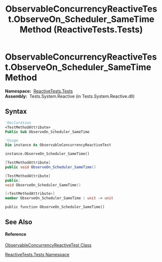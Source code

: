 ﻿---
title: ObservableConcurrencyReactiveTest.ObserveOn_Scheduler_SameTime Method  (ReactiveTests.Tests)
TOCTitle: ObserveOn_Scheduler_SameTime Method
ms:assetid: M:ReactiveTests.Tests.ObservableConcurrencyReactiveTest.ObserveOn_Scheduler_SameTime
ms:mtpsurl: https://msdn.microsoft.com/en-us/library/reactivetests.tests.observableconcurrencyreactivetest.observeon_scheduler_sametime(v=VS.103)
ms:contentKeyID: 36620099
ms.date: 06/28/2011
mtps_version: v=VS.103
f1_keywords:
- ReactiveTests.Tests.ObservableConcurrencyReactiveTest.ObserveOn_Scheduler_SameTime
dev_langs:
- CSharp
- JScript
- VB
- FSharp
- c++
---

# ObservableConcurrencyReactiveTest.ObserveOn\_Scheduler\_SameTime Method

**Namespace:**  [ReactiveTests.Tests](hh289046\(v=vs.103\).md)  
**Assembly:**  Tests.System.Reactive (in Tests.System.Reactive.dll)

## Syntax

``` vb
'Declaration
<TestMethodAttribute> _
Public Sub ObserveOn_Scheduler_SameTime
```

``` vb
'Usage
Dim instance As ObservableConcurrencyReactiveTest

instance.ObserveOn_Scheduler_SameTime()
```

``` csharp
[TestMethodAttribute]
public void ObserveOn_Scheduler_SameTime()
```

``` c++
[TestMethodAttribute]
public:
void ObserveOn_Scheduler_SameTime()
```

``` fsharp
[<TestMethodAttribute>]
member ObserveOn_Scheduler_SameTime : unit -> unit 
```

``` jscript
public function ObserveOn_Scheduler_SameTime()
```

## See Also

#### Reference

[ObservableConcurrencyReactiveTest Class](hh303364\(v=vs.103\).md)

[ReactiveTests.Tests Namespace](hh289046\(v=vs.103\).md)

